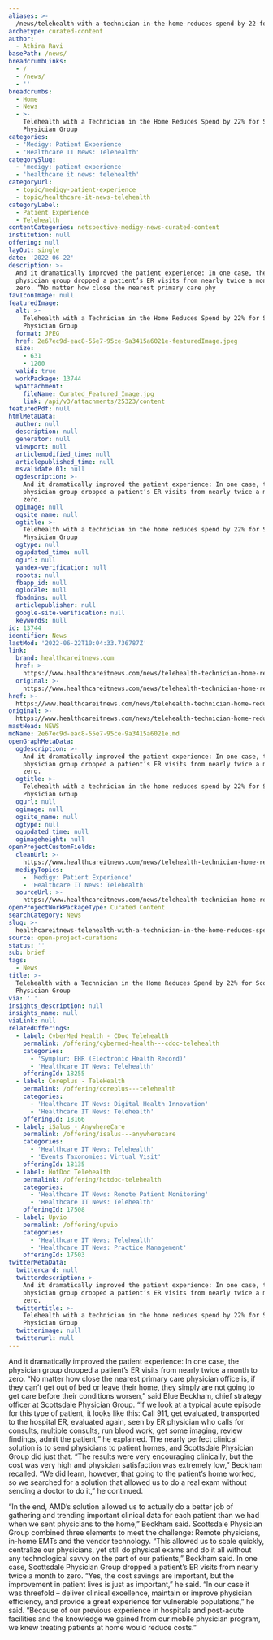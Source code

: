 ```yaml
---
aliases: >-
  /news/telehealth-with-a-technician-in-the-home-reduces-spend-by-22-for-scottsdale-physician-group
archetype: curated-content
author:
  - Athira Ravi
basePath: /news/
breadcrumbLinks:
  - /
  - /news/
  - ''
breadcrumbs:
  - Home
  - News
  - >-
    Telehealth with a Technician in the Home Reduces Spend by 22% for Scottsdale
    Physician Group
categories:
  - 'Medigy: Patient Experience'
  - 'Healthcare IT News: Telehealth'
categorySlug:
  - 'medigy: patient experience'
  - 'healthcare it news: telehealth'
categoryUrl:
  - topic/medigy-patient-experience
  - topic/healthcare-it-news-telehealth
categoryLabel:
  - Patient Experience
  - Telehealth
contentCategories: netspective-medigy-news-curated-content
institution: null
offering: null
layOut: single
date: '2022-06-22'
description: >-
  And it dramatically improved the patient experience: In one case, the
  physician group dropped a patient’s ER visits from nearly twice a month to
  zero. “No matter how close the nearest primary care phy
favIconImage: null
featuredImage:
  alt: >-
    Telehealth with a Technician in the Home Reduces Spend by 22% for Scottsdale
    Physician Group
  format: JPEG
  href: 2e67ec9d-eac8-55e7-95ce-9a3415a6021e-featuredImage.jpeg
  size:
    - 631
    - 1200
  valid: true
  workPackage: 13744
  wpAttachment:
    fileName: Curated_Featured_Image.jpg
    link: /api/v3/attachments/25323/content
featuredPdf: null
htmlMetaData:
  author: null
  description: null
  generator: null
  viewport: null
  articlemodified_time: null
  articlepublished_time: null
  msvalidate.01: null
  ogdescription: >-
    And it dramatically improved the patient experience: In one case, the
    physician group dropped a patient’s ER visits from nearly twice a month to
    zero.
  ogimage: null
  ogsite_name: null
  ogtitle: >-
    Telehealth with a technician in the home reduces spend by 22% for Scottsdale
    Physician Group
  ogtype: null
  ogupdated_time: null
  ogurl: null
  yandex-verification: null
  robots: null
  fbapp_id: null
  oglocale: null
  fbadmins: null
  articlepublisher: null
  google-site-verification: null
  keywords: null
id: 13744
identifier: News
lastMod: '2022-06-22T10:04:33.736787Z'
link:
  brand: healthcareitnews.com
  href: >-
    https://www.healthcareitnews.com/news/telehealth-technician-home-reduces-spend-22-scottsdale-physician-group
  original: >-
    https://www.healthcareitnews.com/news/telehealth-technician-home-reduces-spend-22-scottsdale-physician-group
href: >-
  https://www.healthcareitnews.com/news/telehealth-technician-home-reduces-spend-22-scottsdale-physician-group
original: >-
  https://www.healthcareitnews.com/news/telehealth-technician-home-reduces-spend-22-scottsdale-physician-group
mastHead: NEWS
mdName: 2e67ec9d-eac8-55e7-95ce-9a3415a6021e.md
openGraphMetaData:
  ogdescription: >-
    And it dramatically improved the patient experience: In one case, the
    physician group dropped a patient’s ER visits from nearly twice a month to
    zero.
  ogtitle: >-
    Telehealth with a technician in the home reduces spend by 22% for Scottsdale
    Physician Group
  ogurl: null
  ogimage: null
  ogsite_name: null
  ogtype: null
  ogupdated_time: null
  ogimageheight: null
openProjectCustomFields:
  cleanUrl: >-
    https://www.healthcareitnews.com/news/telehealth-technician-home-reduces-spend-22-scottsdale-physician-group
  medigyTopics:
    - 'Medigy: Patient Experience'
    - 'Healthcare IT News: Telehealth'
  sourceUrl: >-
    https://www.healthcareitnews.com/news/telehealth-technician-home-reduces-spend-22-scottsdale-physician-group
openProjectWorkPackageType: Curated Content
searchCategory: News
slug: >-
  healthcareitnews-telehealth-with-a-technician-in-the-home-reduces-spend-by-22-for-scottsdale-physician-group
source: open-project-curations
status: ''
sub: brief
tags:
  - News
title: >-
  Telehealth with a Technician in the Home Reduces Spend by 22% for Scottsdale
  Physician Group
via: ' '
insights_description: null
insights_name: null
viaLink: null
relatedOfferings:
  - label: CyberMed Health - CDoc Telehealth
    permalink: /offering/cybermed-health---cdoc-telehealth
    categories:
      - 'Symplur: EHR (Electronic Health Record)'
      - 'Healthcare IT News: Telehealth'
    offeringId: 18255
  - label: Coreplus - TeleHealth
    permalink: /offering/coreplus---telehealth
    categories:
      - 'Healthcare IT News: Digital Health Innovation'
      - 'Healthcare IT News: Telehealth'
    offeringId: 18166
  - label: iSalus - AnywhereCare
    permalink: /offering/isalus---anywherecare
    categories:
      - 'Healthcare IT News: Telehealth'
      - 'Events Taxonomies: Virtual Visit'
    offeringId: 18135
  - label: HotDoc Telehealth
    permalink: /offering/hotdoc-telehealth
    categories:
      - 'Healthcare IT News: Remote Patient Monitoring'
      - 'Healthcare IT News: Telehealth'
    offeringId: 17508
  - label: Upvio
    permalink: /offering/upvio
    categories:
      - 'Healthcare IT News: Telehealth'
      - 'Healthcare IT News: Practice Management'
    offeringId: 17503
twitterMetaData:
  twittercard: null
  twitterdescription: >-
    And it dramatically improved the patient experience: In one case, the
    physician group dropped a patient’s ER visits from nearly twice a month to
    zero.
  twittertitle: >-
    Telehealth with a technician in the home reduces spend by 22% for Scottsdale
    Physician Group
  twitterimage: null
  twitterurl: null
---
```

<p>And it dramatically improved the patient experience: In one case, the physician group dropped a patient’s ER visits from nearly twice a month to zero. “No matter how close the nearest primary care physician office is, if they can’t get out of bed or leave their home, they simply are not going to get care before their conditions worsen,” said Blue Beckham, chief strategy officer at Scottsdale Physician Group.
“If we look at a typical acute episode for this type of patient, it looks like this: Call 911, get evaluated, transported to the hospital ER, evaluated again, seen by ER physician who calls for consults, multiple consults, run blood work, get some imaging, review findings, admit the patient,” he explained.
The nearly perfect clinical solution is to send physicians to patient homes, and Scottsdale Physician Group did just that.
“The results were very encouraging clinically, but the cost was very high and physician satisfaction was extremely low,” Beckham recalled.
“We did learn, however, that going to the patient’s home worked, so we searched for a solution that allowed us to do a real exam without sending a doctor to do it,” he continued.
</p><p>“In the end, AMD’s solution allowed us to actually do a better job of gathering and trending important clinical data for each patient than we had when we sent physicians to the home,” Beckham said.
Scottsdale Physician Group combined three elements to meet the challenge: Remote physicians, in-home EMTs and the vendor technology.
“This allowed us to scale quickly, centralize our physicians, yet still do physical exams and do it all without any technological savvy on the part of our patients,” Beckham said.
In one case, Scottsdale Physician Group dropped a patient’s ER visits from nearly twice a month to zero.
“Yes, the cost savings are important, but the improvement in patient lives is just as important,” he said.
“In our case it was threefold – deliver clinical excellence, maintain or improve physician efficiency, and provide a great experience for vulnerable populations,” he said.
“Because of our previous experience in hospitals and post-acute facilities and the knowledge we gained from our mobile physician program, we knew treating patients at home would reduce costs.”</p>